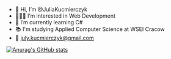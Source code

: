 - 👋 Hi, I’m @JuliaKucmierczyk
- 👩🏻‍💻 I’m interested in Web Development
- 🌱 I’m currently learning C#
- 📚 I'm studying Applied Computer Science at WSEI Cracow
- 📧 july.kucmierczyk@gmail.com

[![Anurag's GitHub stats](https://github-readme-stats.vercel.app/api?username=JuliaKucmierczyk)](https://github.com/anuraghazra/github-readme-stats)
